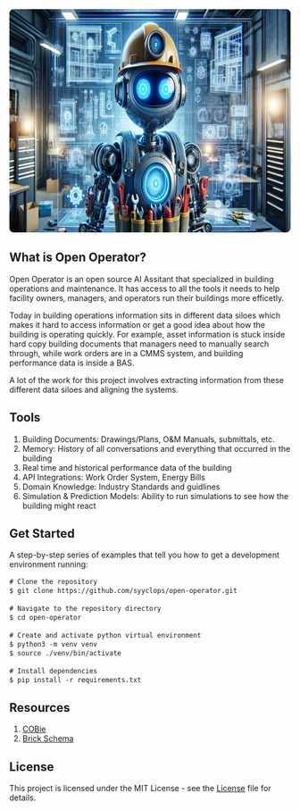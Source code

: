 <div align="center">
  <img height="400" src="./docs/assets/Futuristic%20Robot%20HVAC.png" style="border-radius: 8px;"/>
</div>

## What is Open Operator?

Open Operator is an open source AI Assitant that specialized in building operations and maintenance. It has access to all the tools it needs to help facility owners, managers, and operators run their buildings more efficetly.

Today in building operations information sits in different data siloes which makes it hard to access information or get a good idea about how the building is operating quickly. For example, asset information is stuck inside hard copy building documents that managers need to manually search through, while work orders are in a CMMS system, and building performance data is inside a BAS.

A lot of the work for this project involves extracting information from these different data siloes and aligning the systems.

## Tools

1. Building Documents: Drawings/Plans, O&M Manuals, submittals, etc.
2. Memory: History of all conversations and everything that occurred in the building
3. Real time and historical performance data of the building
4. API Integrations: Work Order System, Energy Bills
5. Domain Knowledge: Industry Standards and guidlines
6. Simulation & Prediction Models: Ability to run simulations to see how the building might react

## Get Started

A step-by-step series of examples that tell you how to get a development environment running:

```
# Clone the repository
$ git clone https://github.com/syyclops/open-operator.git

# Navigate to the repository directory
$ cd open-operator

# Create and activate python virtual environment
$ python3 -m venv venv
$ source ./venv/bin/activate

# Install dependencies
$ pip install -r requirements.txt
```

## Resources

1. [COBie](https://www.thenbs.com/knowledge/what-is-cobie)
2. [Brick Schema](https://brickschema.org/)

## License

This project is licensed under the MIT License - see the [License](./LICENSE) file for details.
